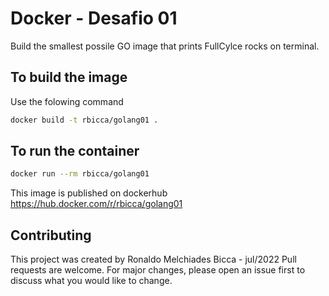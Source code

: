 # Docker - Desafio 01
Build the smallest possile GO image that prints FullCylce rocks on terminal.

## To build the image
Use the folowing command

```bash
docker build -t rbicca/golang01 . 
```
## To run the container
```bash
docker run --rm rbicca/golang01
```
This image is published on dockerhub
https://hub.docker.com/r/rbicca/golang01

## Contributing
This project was created by Ronaldo Melchiades Bicca - jul/2022
Pull requests are welcome. 
For major changes, please open an issue first to discuss what you would like to change.


